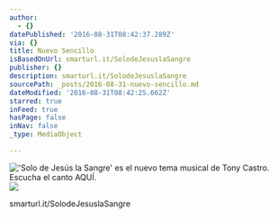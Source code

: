 ```yaml
---
author:
  - {}
datePublished: '2016-08-31T08:42:37.289Z'
via: {}
title: Nuevo Sencillo
isBasedOnUrl: smarturl.it/SolodeJesuslaSangre
publisher: {}
description: smarturl.it/SolodeJesuslaSangre
sourcePath: _posts/2016-08-31-nuevo-sencillo.md
dateModified: '2016-08-31T08:42:25.662Z'
starred: true
inFeed: true
hasPage: false
inNav: false
_type: MediaObject

---
```

!['Solo de Jesús la Sangre' es el nuevo tema musical de Tony Castro. Escucha el canto AQUÍ.](https://the-grid-user-content.s3-us-west-2.amazonaws.com/2968be76-6dbc-499a-ab2b-1342c32f864a.jpg)
![](https://the-grid-user-content.s3-us-west-2.amazonaws.com/4857bde2-e39a-4eb1-b8e6-5675a4d51dab.jpg)

smarturl.it/SolodeJesuslaSangre